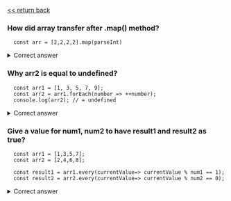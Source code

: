  [<< return back](https://github.com/julia-dizhak/code-examples)

### How did array transfer after .map() method?
```
  const arr = [2,2,2,2].map(parseInt)
```

<details>
  <summary>Correct answer</summary>
  It is common to use the callback with one argument.
  The parseInt() function parses a string argument and takes 2 arguments and returns an integer of the specified radix (the base in mathematical numeral systems).
  ```parseInt(x, base)```

  The map() method creates a new array populated with the results of calling a provided function on every element in calling array. Array.prototype.map passes 3 arguments: element and index, the array.

   <pre>
    [2,2,2,2].map(parseInt) ->

    [2,2,2,2].map((item, index) => {
        parseInt(item, index)
      })
    }

    parseInt(2, 0) - 10th numeral system => equal 2
    parseInt(2, 1) - 1th numeral system => equal NaN
    parseInt(2, 2) - 2th numeral system => equal NaN
    parseInt(2, 3) - 3th numeral system => equal 2

    Answer is [2, NaN, NaN, 2]
   </pre>
</details>

### Why arr2 is equal to undefined?
```
  const arr1 = [1, 3, 5, 7, 9];
  const arr2 = arr1.forEach(number => ++number);
  console.log(arr2); // = undefined
```

<details>
  <summary>Correct answer</summary>
  Because method .forEach() returns undefined
</details>


### Give a value for num1, num2 to have result1 and result2 as true?
```
  const arr1 = [1,3,5,7];
  const arr2 = [2,4,6,8];

  const result1 = arr1.every(currentValue=> currentValue % num1 == 1);
  const result2 = arr2.every(currentValue=> currentValue % num2 == 0);
```

<details>
  <summary>Correct answer</summary>
  Method every return boolean, the answer is num1 (odd) = num2 (even) = 2
</details>
